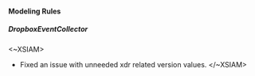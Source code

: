 
#### Modeling Rules
##### DropboxEventCollector
<~XSIAM>
- Fixed an issue with unneeded xdr related version values.
</~XSIAM>

